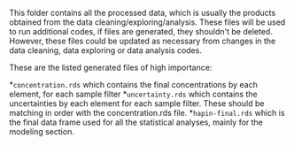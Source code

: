 This folder contains all the processed data, which is usually the products obtained from the data cleaning/exploring/analysis. These files will be used to run additional codes, if files are generated, they shouldn't be deleted. However, these files could be updated as necessary from changes in the data cleaning, data exploring or data analysis codes.

These are the listed generated files of high importance:

*`concentration.rds` which contains the final concentrations by each element, for each sample filter
*`uncertainty.rds` which contains the uncertainties by each element for each sample filter. These should be matching in order with the concentration.rds file.
*`hapin-final.rds` which is the final data frame used for all the statistical analyses, mainly for the modeling section.
